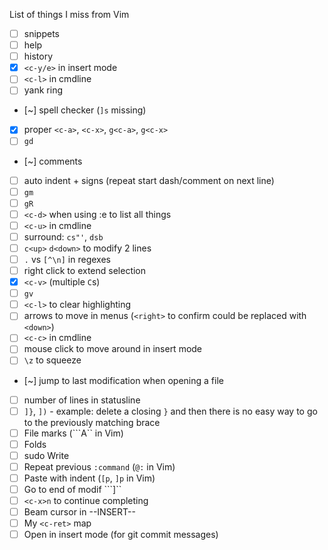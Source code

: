 List of things I miss from Vim

- [ ] snippets
- [ ] help
- [ ] history
- [x] `<c-y/e>` in insert mode
- [ ] `<c-l>` in cmdline
- [ ] yank ring
- [~] spell checker (`]s` missing)
- [x] proper `<c-a>`, `<c-x>`, `g<c-a>`, `g<c-x>`
- [ ] `gd`
- [~] comments
- [ ] auto indent + signs (repeat start dash/comment on next line)
- [ ] `gm`
- [ ] `gR`
- [ ] `<c-d>` when using :e to list all things
- [ ] `<c-u>` in cmdline
- [ ] surround: `cs"'`, `dsb`
- [ ] `c<up>` `d<down>` to modify 2 lines
- [ ] `.` vs `[^\n]` in regexes
- [ ] right click to extend selection
- [x] `<c-v>` (multiple `C`s)
- [ ] `gv`
- [ ] `<c-l>` to clear highlighting
- [ ] arrows to move in menus (`<right>` to confirm could be replaced with `<down>`)
- [ ] `<c-c>` in cmdline
- [ ] mouse click to move around in insert mode
- [ ] `\z` to squeeze
- [~] jump to last modification when opening a file
- [ ] number of lines in statusline
- [ ] `]}`, `])` - example: delete a closing `}` and then there is no easy way to go to the previously matching brace
- [ ] File marks (```A`` in Vim)
- [ ] Folds
- [ ] sudo Write
- [ ] Repeat previous `:command` (`@:` in Vim)
- [ ] Paste with indent (`[p`, `]p` in Vim)
- [ ] Go to end of modif ```]``
- [ ] `<c-x>n` to continue completing
- [ ] Beam cursor in --INSERT--
- [ ] My `<c-ret>` map
- [ ] Open in insert mode (for git commit messages)

